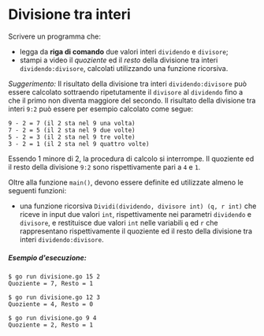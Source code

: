 # Divisione tra interi

Scrivere un programma che:
* legga da **riga di comando** due valori interi `dividendo` e `divisore`; 
* stampi a video il *quoziente* ed il *resto* della divisione tra interi `dividendo:divisore`, calcolati utilizzando una funzione ricorsiva.

*Suggerimento:* Il risultato della divisione tra interi `dividendo:divisore` può essere calcolato sottraendo ripetutamente il `divisore` al `dividendo` fino a che il primo non diventa maggiore del secondo. Il risultato della divisione tra interi `9:2` può essere per esempio calcolato come segue:
```text
9 - 2 = 7 (il 2 sta nel 9 una volta)
7 - 2 = 5 (il 2 sta nel 9 due volte)
5 - 2 = 3 (il 2 sta nel 9 tre volte)
3 - 2 = 1 (il 2 sta nel 9 quattro volte)
```  
Essendo 1 minore di 2, la procedura di calcolo si interrompe.
Il quoziente ed il resto della divisione `9:2` sono rispettivamente pari a `4` e `1`.

Oltre alla funzione `main()`, devono essere definite ed utilizzate almeno le seguenti funzioni:
* una funzione ricorsiva `Dividi(dividendo, divisore int) (q, r int)` che riceve in input due valori `int`, rispettivamente nei parametri `dividendo` e `divisore`, e restituisce due valori `int` nelle variabili `q` ed `r` che rappresentano rispettivamente il quoziente ed il resto della divisione tra interi `dividendo:divisore`.

##### Esempio d'esecuzione:
```text
$ go run divisione.go 15 2
Quoziente = 7, Resto = 1

$ go run divisione.go 12 3
Quoziente = 4, Resto = 0

$ go run divisione.go 9 4 
Quoziente = 2, Resto = 1
```